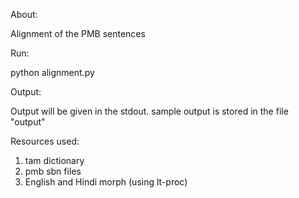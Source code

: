 About:

Alignment of the PMB sentences

Run:

python alignment.py

Output:

Output will be given in the stdout.
sample output is stored in the file "output"

Resources used:

1. tam dictionary
2. pmb sbn files
3. English and Hindi morph (using lt-proc)
